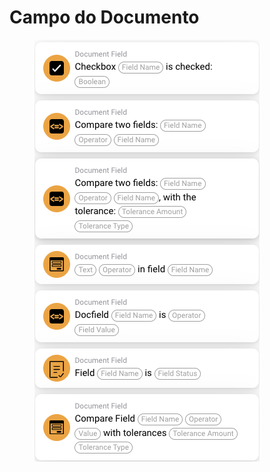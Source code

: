 # Campo do Documento

<figure><img src="../../../.gitbook/assets/image (23).png" alt=""><figcaption></figcaption></figure>

##
